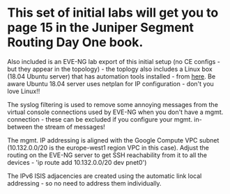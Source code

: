 # This set of initial labs will get you to page 15 in the Juniper Segment Routing Day One book.

Also included is an EVE-NG lab export of this initial setup (no CE configs - but they appear in the topology) - the toplogy also includes a Linux box (18.04 Ubuntu server) that has automation tools installed - from [here](https://ipnet.xyz/2018/06/ubuntu-image-for-eve-ng-python-for-network-engineers/). Be aware Ubuntu 18.04 server uses netplan for IP configuration - don't you love Linux!!

The syslog filtering is used to remove some annoying messages from the virtual console connections used by EVE-NG when you don't have a mgmt. connection - these can be excluded if you configure your mgmt. in-between the stream of messages!

The mgmt. IP addressing is aligned with the Google Compute VPC subnet (10.132.0.0/20 is the europe-west1 region VPC in this case). Adjust the routing on the EVE-NG server to get SSH reachability from it to all the devices - 'ip route add 10.132.0.0/20 dev pnet0')

The IPv6 ISIS adjacencies are created using the automatic link local addressing - so no need to address them individually.
